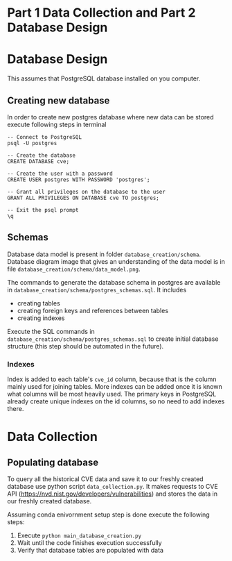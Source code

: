 # Part 1 Data Collection and  Part 2 Database Design

# Database Design

This assumes that PostgreSQL database installed on you computer.

## Creating new database

In order to create new postgres database where new data can be stored execute following steps in terminal
```
-- Connect to PostgreSQL
psql -U postgres

-- Create the database
CREATE DATABASE cve;

-- Create the user with a password
CREATE USER postgres WITH PASSWORD 'postgres';

-- Grant all privileges on the database to the user
GRANT ALL PRIVILEGES ON DATABASE cve TO postgres;

-- Exit the psql prompt
\q
```

## Schemas 

Database data model is present in folder `database_creation/schema`.
Database diagram image that gives an understanding of the data model is in file `database_creation/schema/data_model.png`.


The commands to generate the database schema in postgres are available in `database_creation/schema/postgres_schemas.sql`.
It includes
* creating tables
* creating foreign keys and references between tables
* creating indexes


Execute the SQL commands in `database_creation/schema/postgres_schemas.sql`
to create initial database structure (this step should be automated in the future).

### Indexes

Index is added to each table's `cve_id` column, because that is the column mainly used for joining tables.
More indexes can be added once it is known what columns will be most heavily used.
The primary keys in PostgreSQL already create unique indexes on the id columns, so no need to add indexes there.


# Data Collection

## Populating database

To query all the historical CVE data and save it to our freshly created database
use python script `data_collection.py`. It makes requests to CVE API (https://nvd.nist.gov/developers/vulnerabilities) 
and stores the data in our freshly created database.

Assuming conda enivornment setup step is done execute the following steps:
1. Execute `python main_database_creation.py`
2. Wait until the code finishes execution successfully
3. Verify that database tables are populated with data

